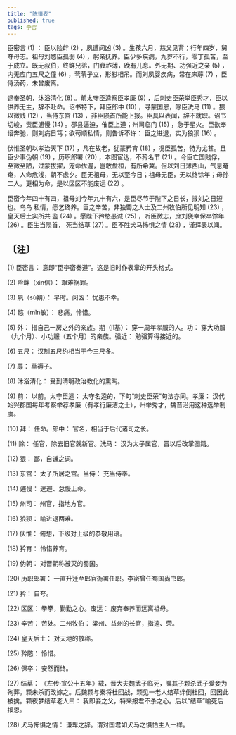 ```yaml
---
title: "陈情表"
published: true
tags: 李密
---
```


臣密言 (1) ： 臣以险衅 (2) ，夙遭闵凶 (3) 。生孩六月，慈父见背；行年四岁，舅夺母志。祖母刘愍臣孤弱 (4) ，躬亲抚养。臣少多疾病，九岁不行，零丁孤苦，至于成立。既无叔伯，终鲜兄弟，门衰祚薄，晚有儿息。外无期、功强近之亲 (5) ，内无应门五尺之僮 (6) ，茕茕孑立，形影相吊。而刘夙婴疾病，常在床蓐 (7) ，臣侍汤药，未曾废离。

逮奉圣朝，沐浴清化 (8) 。前太守臣逵察臣孝廉 (9) ，后刺史臣荣举臣秀才，臣以供养无主，辞不赴命。诏书特下，拜臣郎中 (10) ，寻蒙国恩，除臣洗马 (11) 。猥以微贱 (12) ，当侍东宫 (13) ，非臣陨首所能上报。臣具以表闻，辞不就职。诏书切峻，责臣逋慢 (14) 。郡县逼迫，催臣上道；州司临门 (15) ，急于星火。臣欲奉诏奔驰，则刘病日笃；欲苟顺私情，则告诉不许： 臣之进退，实为狼狈 (16) 。

伏惟圣朝以孝治天下 (17) ，凡在故老，犹蒙矜育 (18) ，况臣孤苦，特为尤甚。且臣少事伪朝 (19) ，历职郎署 (20) ，本图宦达，不矜名节 (21) 。今臣亡国贱俘，至微至陋，过蒙拔擢，宠命优渥，岂敢盘桓，有所希冀。但以刘日薄西山，气息奄奄，人命危浅，朝不虑夕。臣无祖母，无以至今日；祖母无臣，无以终馀年；母孙二人，更相为命，是以区区不能废远 (22) 。

臣密今年四十有四，祖母刘今年九十有六，是臣尽节于陛下之日长，报刘之日短也。乌鸟
私情，愿乞终养。臣之辛苦，非独蜀之人士及二州牧伯所见明知 (23) ，皇天后土实所共
鉴 (24) 。愿陛下矜愍愚诚 (25) ，听臣微志，庶刘侥幸保卒馀年 (26) 。臣生当陨首，
死当结草 (27) 。臣不胜犬马怖惧之情 (28) ，谨拜表以闻。

## 〔注〕　

(1) 臣密言： 意即“臣李密奏道”。这是旧时作表章的开头格式。

(2) 险衅（xìn信）： 艰难祸罪。

(3) 夙（sù朔）： 早时。闵凶： 忧患不幸。

(4) 愍（mǐn敏）： 悲痛，怜惜。

(5) 外： 指自己一房之外的亲族。期（jī基）： 穿一周年孝服的人。功： 穿大功服（九个月）、小功服（五个月）的亲族。强近： 勉强算得接近的。

(6) 五尺： 汉制五尺约相当于今三尺多。

(7) 蓐： 草褥子。

(8) 沐浴清化： 受到清明政治教化的熏陶。

(9) 前： 以前。太守臣逵： 太守名逵的，下句“刺史臣荣”句法亦同。孝廉： 汉代始兴郡国每年考察举荐孝廉（有孝行廉洁之士），州举秀才，魏晋沿用这种选举制度。

(10) 拜： 任命。郎中： 官名，相当于后代诸司之长。

(11) 除： 任官，除去旧官就新官。洗马： 汉为太子属官，晋以后改掌图籍。

(12) 猥： 鄙，自谦之词。

(13) 东宫： 太子所居之宫。当侍： 充当侍奉。

(14) 逋慢： 逃避、怠慢上命。

(15) 州司： 州官，指地方官。

(16) 狼狈： 喻进退两难。

(17) 伏惟： 俯想，下级对上级的恭敬用语。

(18) 矜育： 怜惜养育。

(19) 伪朝： 对晋朝称被灭的蜀国。

(20) 历职郎署： 一直升迁至郎官衙署任职。李密曾任蜀国尚书郎。

(21) 矜： 自夸。

(22) 区区： 拳拳，勤勤之心。废远： 废弃奉养而远离祖母。

(23) 辛苦： 苦处。二州牧伯： 梁州、益州的长官，指逵、荣。

(24) 皇天后土： 对天地的敬称。

(25) 矜愍： 怜惜。

(26) 保卒： 安然而终。

(27) 结草： 《左传·宣公十五年》载，晋大夫魏武子临死，嘱其子颗杀武子爱妾为殉葬。颗未杀而改嫁之。后魏颗与秦将杜回战，颗见一老人结草绊倒杜回，回因此被擒。颗夜梦结草老人曰： 我即妾之父，特来报君不杀之心。后以“结草”喻死后报恩。

(28) 犬马怖惧之情： 谦卑之辞。谓对国君如犬马之惧怕主人一样。
